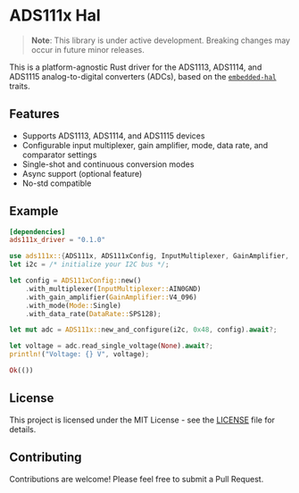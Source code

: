 # ADS111x Hal

> **Note**: This library is under active development. Breaking changes may occur in future minor releases.

This is a platform-agnostic Rust driver for the ADS1113, ADS1114, and ADS1115 analog-to-digital converters (ADCs), based on the [`embedded-hal`](https://github.com/rust-embedded/embedded-hal) traits.

## Features

- Supports ADS1113, ADS1114, and ADS1115 devices
- Configurable input multiplexer, gain amplifier, mode, data rate, and comparator settings
- Single-shot and continuous conversion modes
- Async support (optional feature)
- No-std compatible

## Example

```toml
[dependencies]
ads111x_driver = "0.1.0"
```

```rust
use ads111x::{ADS111x, ADS111xConfig, InputMultiplexer, GainAmplifier, Mode, DataRate};
let i2c = /* initialize your I2C bus */;

let config = ADS111xConfig::new()
    .with_multiplexer(InputMultiplexer::AIN0GND)
    .with_gain_amplifier(GainAmplifier::V4_096)
    .with_mode(Mode::Single)
    .with_data_rate(DataRate::SPS128);

let mut adc = ADS111x::new_and_configure(i2c, 0x48, config).await?;

let voltage = adc.read_single_voltage(None).await?;
println!("Voltage: {} V", voltage);

Ok(())
```

## License

This project is licensed under the MIT License - see the [LICENSE](LICENSE) file for details.

## Contributing

Contributions are welcome! Please feel free to submit a Pull Request.